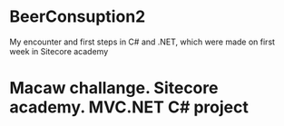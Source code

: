 # BeerConsuption2

My encounter and first steps in C# and .NET, which were made on first week in Sitecore academy

# Macaw challange. Sitecore academy. MVC.NET C# project

